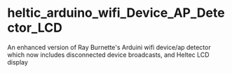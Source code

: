 # heltic_arduino_wifi_Device_AP_Detector_LCD
An enhanced version of Ray Burnette's Arduini wifi device/ap detector which now includes disconnected device broadcasts, and Heltec LCD display
